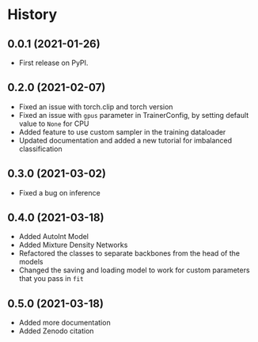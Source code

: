 History
=======

0.0.1 (2021-01-26)
------------------

-   First release on PyPI.

0.2.0 (2021-02-07)
------------------

-   Fixed an issue with torch.clip and torch version
-   Fixed an issue with `gpus` parameter in TrainerConfig, by setting default value to `None` for CPU
-   Added feature to use custom sampler in the training dataloader
-   Updated documentation and added a new tutorial for imbalanced classification

0.3.0 (2021-03-02)
------------------
-   Fixed a bug on inference

0.4.0 (2021-03-18)
------------------
-   Added AutoInt Model
-   Added Mixture Density Networks
-   Refactored the classes to separate backbones from the head of the models
-   Changed the saving and loading model to work for custom parameters that you pass in `fit`

0.5.0 (2021-03-18)
------------------
-   Added more documentation
-   Added Zenodo citation

